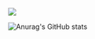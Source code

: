 ![](https://readme-typing-svg.demolab.com/?lines=Hi+there+👋)

![Anurag's GitHub stats](https://github-readme-stats.vercel.app/api?username=butlanys&show_icons=true&theme=tokyonight)


<!--
**butlanys/butlanys** is a ✨ _special_ ✨ repository because its `README.md` (this file) appears on your GitHub profile.

Here are some ideas to get you started:

- 🔭 I’m currently working on ...
- 🌱 I’m currently learning ...
- 👯 I’m looking to collaborate on ...
- 🤔 I’m looking for help with ...
- 💬 Ask me about ...
- 📫 How to reach me: ...
- 😄 Pronouns: ...
- ⚡ Fun fact: ...
-->
